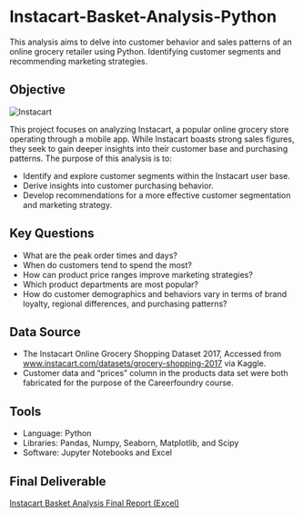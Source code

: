 # Instacart-Basket-Analysis-Python
This analysis aims to delve into customer behavior and sales patterns of an online grocery retailer using Python. Identifying customer segments and recommending marketing strategies.
## Objective
![Instacart](https://encrypted-tbn0.gstatic.com/images?q=tbn:ANd9GcQrjxr7BxoC6_pHAUzo4nf7-XL8Z0QORGBcQeiQOR0K&s) <br>

This project focuses on analyzing Instacart, a popular online grocery store operating through a mobile app. While Instacart boasts strong sales figures, they seek to gain deeper insights into their customer base and purchasing patterns. The purpose of this analysis is to:<br>
* Identify and explore customer segments within the Instacart user base.
* Derive insights into customer purchasing behavior.
* Develop recommendations for a more effective customer segmentation and marketing strategy.

## Key Questions
* What are the peak order times and days?
* When do customers tend to spend the most?
* How can product price ranges improve marketing strategies?
* Which product departments are most popular?
* How do customer demographics and behaviors vary in terms of brand loyalty, regional differences, and purchasing patterns?

## Data Source
* The Instacart Online Grocery Shopping Dataset 2017, Accessed from www.instacart.com/datasets/grocery-shopping-2017 via Kaggle.
* Customer data and “prices” column in the products data set were both fabricated for the purpose of the Careerfoundry course.

## Tools
* Language: Python
* Libraries: Pandas, Numpy, Seaborn, Matplotlib, and Scipy
* Software: Jupyter Notebooks and Excel

## Final Deliverable
[Instacart Basket Analysis Final Report (Excel)](https://docs.google.com/spreadsheets/d/1xfTqWWWw8RxsSOO1skzNteIuVh32V-n1vsQrakXbnFE/edit#gid=1028560567)
